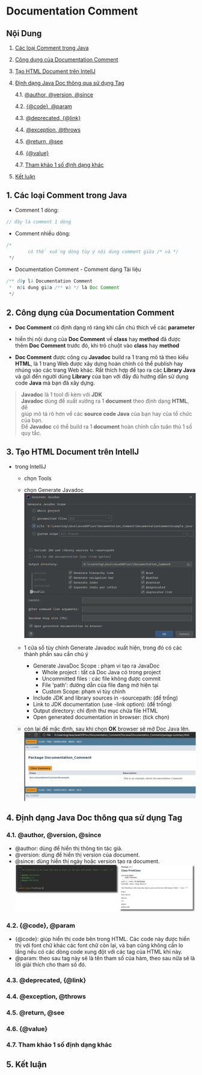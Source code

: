 # Documentation Comment

## Nội Dung

1. [Các loại Comment trong Java](#1)
2. [Công dụng của Documentation Comment](#2)
3. [Tạo HTML Document trên IntellJ](#3)
4. [Định dạng Java Doc thông qua sử dụng Tag](#4)

    4.1. [@author, @version, @since](#4.1)
   
    4.2. [{@code}, @param](#4.2)
   
    4.3. [@deprecated, {@link}](#4.3)
   
    4.4. [@exception, @throws](#4.4)
   
    4.5. [@return, @see](#4.5)
   
    4.6. [{@value}](#4.6)
   
    4.7. [Tham khảo 1 số định dạng khác](#4.7)
   
5. [Kết luận](#5)

## 1. Các loại Comment trong Java <a id="1"></a>
* Comment 1 dòng:
```java
// đây là comment 1 dòng 
```
* Comment nhiều dòng:
```java
/*
        có thể xuống dòng tùy ý nội dung comment giữa /* và */
 */
```
* Documentation Comment - Comment dạng Tài liệu
```java
/** đây là Documentation Comment
 *  nội dung giữa /** và */ là Doc Comment
 */
```
## 2. Công dụng của Documentation Comment <a id="2"></a>
* **Doc Comment** có định dạng rõ ràng khi cần chú thích về các **parameter**
* hiển thị nội dung của **Doc Comment** về **class** hay **method** đã được <br/>
thêm **Doc Comment** trước đó, khi trỏ chuột vào **class** hay **method**
  
* **Doc Comment** được công cụ **Javadoc** build ra 1 trang mô tả theo kiểu<br/>
**HTML**, là 1 trang Web được xây dựng hoàn chỉnh có thể publish hay <br/>
  nhúng vào các trang Web khác. Rất thích hợp để tạo ra các **Library Java**<br/>
  và gửi đến người dùng **Library** của bạn với đầy đủ hướng dẫn sử dụng<br/>
  code **Java** mà bạn đã xây dựng.
  
>**Javadoc** là 1 tool đi kèm với **JDK**<br/>
> **Javadoc** dùng để xuất xưởng ra 1 **document** theo định dạng **HTML**, để<br/>
> giúp mô tả rõ hơn về các **source code Java** của bạn hay của tổ chức <br/>
>của bạn.<br/>
> Để **Javadoc** có thể build ra 1 **document** hoàn chỉnh cần tuân thủ 1 số<br/>
> quy tắc.
## 3. Tạo HTML Document trên IntellJ <a id="3"></a>
* trong IntelliJ 
    * chọn Tools 
      
    * chọn Generate Javadoc
![generateJavadoc.png](generateJavadoc.png)    
    * 1 cửa sổ tùy chỉnh Generate Javadoc xuất hiện, trong đó có các<br/>
    thành phần sau cần chú ý
        * Generate JavaDoc Scope : phạm vi tạo ra JavaDoc
            * Whole project : tất cả Doc Java có trong project
            * Uncommitted files : các file không được commit
            * File 'path': đường dẫn của file đang mở hiện tại
            * Custom Scope: phạm vi tùy chỉnh
        * Include JDK and library sources in -sourcepath: (để trống)
        * Link to JDK documentation (use -link option): (để trống)
        * Output directory: chỉ định thư mục chứa file HTML
        * Open generated documentation in browser: (tick chọn)
    * còn lại để mặc định, sau khi chọn **OK** browser sẽ mở Doc Java lên.
![htmlFileFromJavaDoc.png](htmlFileFromJavaDoc.png)
## 4. Định dạng Java Doc thông qua sử dụng Tag <a id="4"></a>

### 4.1. @author, @version, @since <a id="4.1"></a>
* @author: dùng để hiển thị thông tin tác giả.
* @version: dùng để hiển thị version của document.
* @since: dùng hiển thị ngày hoặc version tạo ra document.
![author_version_since.png](author_version_since.png)
### 4.2. {@code}, @param <a id="4.2"></a>
* {@code}: giúp hiển thị code bên trong HTML. Các code này được hiển <br/>
  thị với font chữ khác các font chữ còn lại, và bạn cũng không cần lo<br/>
  lắng nếu có các dòng code xung đột với các tag của HTML khi này.
* @param: theo sau tag này sẽ là tên tham số của hàm, theo sau nữa sẽ là lời giải thích cho tham số đó.
### 4.3. @deprecated, {@link} <a id="4.3"></a>

### 4.4. @exception, @throws <a id="4.4"></a>

### 4.5. @return, @see <a id="4.5"></a>

### 4.6. {@value} <a id="4.6"></a>

### 4.7. Tham khảo 1 số định dạng khác <a id="4.7"></a>

## 5. Kết luận <a id="5"></a>